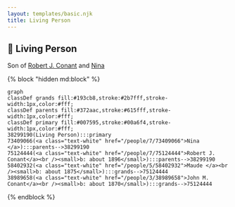 ```yaml
---
layout: templates/basic.njk
title: Living Person
---
```

## 🔵 Living Person

Son of [Robert J. Conant](/people/7/75124444) and [Nina ](/people/7/73409066)

{% block "hidden md:block" %}
```mermaid
graph
classDef grands fill:#193cb8,stroke:#2b7fff,stroke-width:1px,color:#fff;
classDef parents fill:#372aac,stroke:#615fff,stroke-width:1px,color:#fff;
classDef primary fill:#007595,stroke:#00a6f4,stroke-width:1px,color:#fff;
38299190(Living Person):::primary
73409066(<a class="text-white" href="/people/7/73409066">Nina </a>):::parents-->38299190
75124444(<a class="text-white" href="/people/7/75124444">Robert J. Conant</a><br /><small>b: about 1896</small>):::parents-->38299190
58402932(<a class="text-white" href="/people/5/58402932">Maude </a><br /><small>b: about 1875</small>):::grands-->75124444
38989658(<a class="text-white" href="/people/3/38989658">John M. Conant</a><br /><small>b: about 1870</small>):::grands-->75124444
```
{% endblock %}
